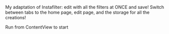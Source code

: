 My adaptation of Instafilter: edit with all the filters at ONCE and save! Switch between tabs to the home page, edit page, and the storage for all the creations! 



Run from ContentView to start 

